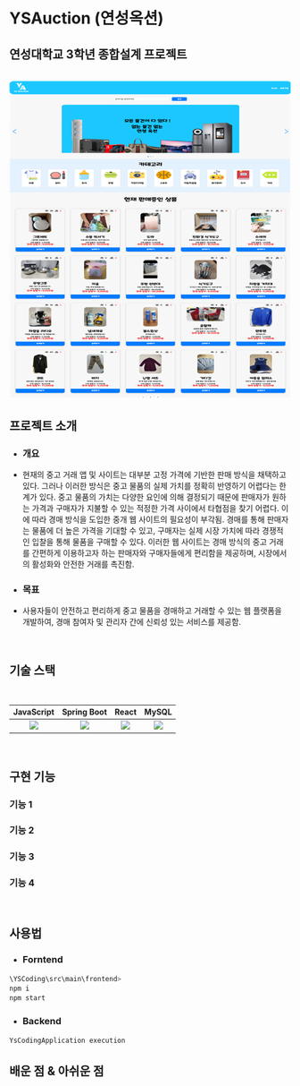# YSAuction (연성옥션)
## 연성대학교 3학년 종합설계 프로젝트


<p align="center">
  <br>
  <img src="sample.png">
  <br>
</p>


## 프로젝트 소개
- ### 개요
- 현재의 중고 거래 앱 및 사이트는 대부분 고정 가격에 기반한 판매 방식을 채택하고 있다.
그러나 이러한 방식은 중고 물품의 실제 가치를 정확히 반영하기 어렵다는 한계가 있다.
중고 물품의 가치는 다양한 요인에 의해 결정되기 때문에 판매자가 원하는 가격과 구매자가 
지불할 수 있는 적정한 가격 사이에서 타협점을 찾기 어렵다. 
이에 따라 경매 방식을 도입한 중개 웹 사이트의 필요성이 부각됨. 
경매를 통해 판매자는 물품에 더 높은 가격을 기대할 수 있고, 구매자는 실제 시장 가치에 
따라 경쟁적인 입찰을 통해 물품을 구매할 수 있다. 이러한 웹 사이트는 경매 방식의 중고 거래를 간편하게 이용하고자 하는 판매자와 구매자들에게 편리함을 제공하며, 
시장에서의 활성화와 안전한 거래를 촉진함.

- ### 목표
- 사용자들이 안전하고 편리하게 중고 물품을 경매하고 거래할 수 있는 웹 플랫폼을 개발하여, 
경매 참여자 및 관리자 간에 신뢰성 있는 서비스를 제공함.

<br>

## 기술 스택

<br>

| JavaScript | Spring Boot |  React   |  MySQL |
| :--------: | :--------: | :------: | :-----: |
|   <img src="https://img.shields.io/badge/javascript-F7DF1E?style=for-the-badge&logo=javascript&logoColor=white">    |  <img src="https://img.shields.io/badge/springboot-6DB33F?style=for-the-badge&logo=springboot&logoColor=white">   | <img src="https://img.shields.io/badge/react-61DAFB?style=for-the-badge&logo=react&logoColor=white"> | <img src="https://img.shields.io/badge/mysql-4479A1?style=for-the-badge&logo=mysql&logoColor=white"> |

<br>

## 구현 기능

### 기능 1

### 기능 2

### 기능 3

### 기능 4

<br>

## 사용법
- ### Forntend

```sh
\YSCoding\src\main\frontend>
npm i
npm start
```

- ### Backend

```sh
YsCodingApplication execution
```
## 배운 점 & 아쉬운 점

